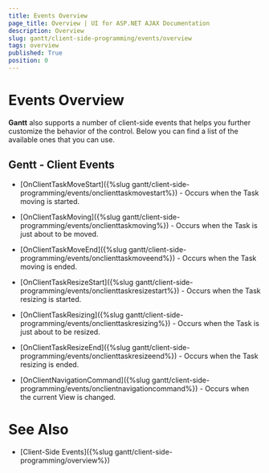 ```yaml
---
title: Events Overview
page_title: Overview | UI for ASP.NET AJAX Documentation
description: Overview
slug: gantt/client-side-programming/events/overview
tags: overview
published: True
position: 0
---
```


# Events Overview



**Gantt** also supports a number of client-side events that helps you further customize the behavior of the control. Below you can find a list of the available ones that you can use.

## Gentt - Client Events

* [OnClientTaskMoveStart]({%slug gantt/client-side-programming/events/onclienttaskmovestart%}) - Occurs when the Task moving is started.

* [OnClientTaskMoving]({%slug gantt/client-side-programming/events/onclienttaskmoving%}) - Occurs when the Task is just about to be moved.

* [OnClientTaskMoveEnd]({%slug gantt/client-side-programming/events/onclienttaskmoveend%}) - Occurs when the Task moving is ended.

* [OnClientTaskResizeStart]({%slug gantt/client-side-programming/events/onclienttaskresizestart%}) - Occurs when the Task resizing is started.

* [OnClientTaskResizing]({%slug gantt/client-side-programming/events/onclienttaskresizing%}) - Occurs when the Task is just about to be resized.

* [OnClientTaskResizeEnd]({%slug gantt/client-side-programming/events/onclienttaskresizeend%}) - Occurs when the Task resizing is ended.

* [OnClientNavigationCommand]({%slug gantt/client-side-programming/events/onclientnavigationcommand%}) - Occurs when the current View is changed.

# See Also

 * [Client-Side Events]({%slug gantt/client-side-programming/overview%})
